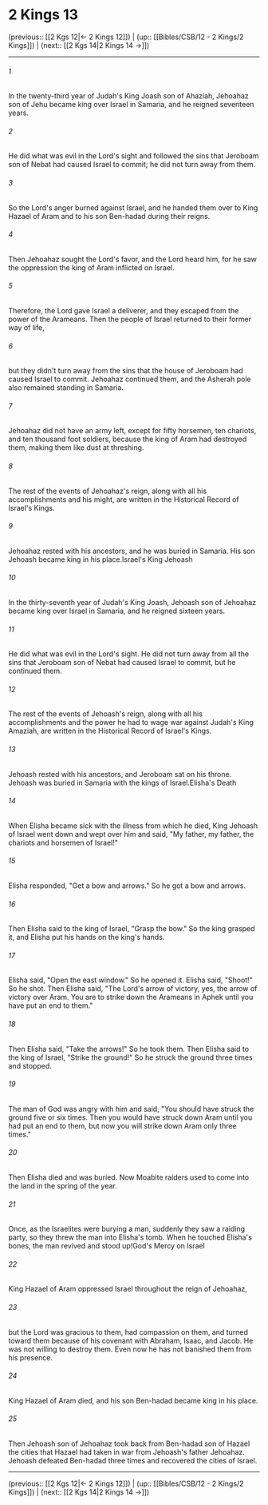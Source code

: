 # 2 Kings 13

(previous:: [[2 Kgs 12|← 2 Kings 12]]) | (up:: [[Bibles/CSB/12 - 2 Kings/2 Kings]]) | (next:: [[2 Kgs 14|2 Kings 14 →]])

***


###### 1 
In the twenty-third year of Judah's King Joash son of Ahaziah, Jehoahaz son of Jehu became king over Israel in Samaria, and he reigned seventeen years. 

###### 2 
He did what was evil in the Lord's sight and followed the sins that Jeroboam son of Nebat had caused Israel to commit; he did not turn away from them. 

###### 3 
So the Lord's anger burned against Israel, and he handed them over to King Hazael of Aram and to his son Ben-hadad during their reigns. 

###### 4 
Then Jehoahaz sought the Lord's favor, and the Lord heard him, for he saw the oppression the king of Aram inflicted on Israel. 

###### 5 
Therefore, the Lord gave Israel a deliverer, and they escaped from the power of the Arameans. Then the people of Israel returned to their former way of life, 

###### 6 
but they didn't turn away from the sins that the house of Jeroboam had caused Israel to commit. Jehoahaz continued them, and the Asherah pole also remained standing in Samaria. 

###### 7 
Jehoahaz did not have an army left, except for fifty horsemen, ten chariots, and ten thousand foot soldiers, because the king of Aram had destroyed them, making them like dust at threshing. 

###### 8 
The rest of the events of Jehoahaz's reign, along with all his accomplishments and his might, are written in the Historical Record of Israel's Kings. 

###### 9 
Jehoahaz rested with his ancestors, and he was buried in Samaria. His son Jehoash became king in his place.Israel's King Jehoash 

###### 10 
In the thirty-seventh year of Judah's King Joash, Jehoash son of Jehoahaz became king over Israel in Samaria, and he reigned sixteen years. 

###### 11 
He did what was evil in the Lord's sight. He did not turn away from all the sins that Jeroboam son of Nebat had caused Israel to commit, but he continued them. 

###### 12 
The rest of the events of Jehoash's reign, along with all his accomplishments and the power he had to wage war against Judah's King Amaziah, are written in the Historical Record of Israel's Kings. 

###### 13 
Jehoash rested with his ancestors, and Jeroboam sat on his throne. Jehoash was buried in Samaria with the kings of Israel.Elisha's Death 

###### 14 
When Elisha became sick with the illness from which he died, King Jehoash of Israel went down and wept over him and said, "My father, my father, the chariots and horsemen of Israel!" 

###### 15 
Elisha responded, "Get a bow and arrows." So he got a bow and arrows. 

###### 16 
Then Elisha said to the king of Israel, "Grasp the bow." So the king grasped it, and Elisha put his hands on the king's hands. 

###### 17 
Elisha said, "Open the east window." So he opened it. Elisha said, "Shoot!" So he shot. Then Elisha said, "The Lord's arrow of victory, yes, the arrow of victory over Aram. You are to strike down the Arameans in Aphek until you have put an end to them." 

###### 18 
Then Elisha said, "Take the arrows!" So he took them. Then Elisha said to the king of Israel, "Strike the ground!" So he struck the ground three times and stopped. 

###### 19 
The man of God was angry with him and said, "You should have struck the ground five or six times. Then you would have struck down Aram until you had put an end to them, but now you will strike down Aram only three times." 

###### 20 
Then Elisha died and was buried. Now Moabite raiders used to come into the land in the spring of the year. 

###### 21 
Once, as the Israelites were burying a man, suddenly they saw a raiding party, so they threw the man into Elisha's tomb. When he touched Elisha's bones, the man revived and stood up!God's Mercy on Israel 

###### 22 
King Hazael of Aram oppressed Israel throughout the reign of Jehoahaz, 

###### 23 
but the Lord was gracious to them, had compassion on them, and turned toward them because of his covenant with Abraham, Isaac, and Jacob. He was not willing to destroy them. Even now he has not banished them from his presence. 

###### 24 
King Hazael of Aram died, and his son Ben-hadad became king in his place. 

###### 25 
Then Jehoash son of Jehoahaz took back from Ben-hadad son of Hazael the cities that Hazael had taken in war from Jehoash's father Jehoahaz. Jehoash defeated Ben-hadad three times and recovered the cities of Israel.

***

(previous:: [[2 Kgs 12|← 2 Kings 12]]) | (up:: [[Bibles/CSB/12 - 2 Kings/2 Kings]]) | (next:: [[2 Kgs 14|2 Kings 14 →]])

